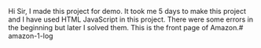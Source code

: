 Hi Sir, I made this project for demo. It took me 5 days to make this project and I have used HTML JavaScript in this project. There were some errors in the beginning but later I solved them. This is the front page of Amazon.# amazon-1-log
